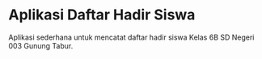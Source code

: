 # Aplikasi Daftar Hadir Siswa

Aplikasi sederhana untuk mencatat daftar hadir siswa Kelas 6B SD Negeri 003 Gunung Tabur.